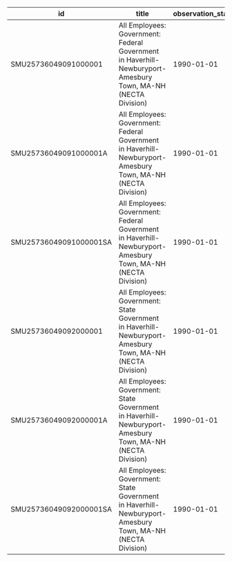 | id                     | title                                                                                                        | observation_start   | observation_end   |
|------------------------|--------------------------------------------------------------------------------------------------------------|---------------------|-------------------|
| SMU25736049091000001   | All Employees: Government: Federal Government in Haverhill-Newburyport-Amesbury Town, MA-NH (NECTA Division) | 1990-01-01          | 2022-06-01        |
| SMU25736049091000001A  | All Employees: Government: Federal Government in Haverhill-Newburyport-Amesbury Town, MA-NH (NECTA Division) | 1990-01-01          | 2021-01-01        |
| SMU25736049091000001SA | All Employees: Government: Federal Government in Haverhill-Newburyport-Amesbury Town, MA-NH (NECTA Division) | 1990-01-01          | 2022-06-01        |
| SMU25736049092000001   | All Employees: Government: State Government in Haverhill-Newburyport-Amesbury Town, MA-NH (NECTA Division)   | 1990-01-01          | 2022-06-01        |
| SMU25736049092000001A  | All Employees: Government: State Government in Haverhill-Newburyport-Amesbury Town, MA-NH (NECTA Division)   | 1990-01-01          | 2021-01-01        |
| SMU25736049092000001SA | All Employees: Government: State Government in Haverhill-Newburyport-Amesbury Town, MA-NH (NECTA Division)   | 1990-01-01          | 2022-06-01        |